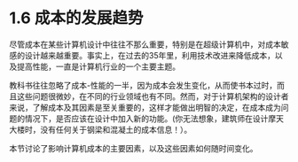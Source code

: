 # 1.6 成本的发展趋势

尽管成本在某些计算机设计中往往不那么重要，特别是在超级计算机中，对成本敏感的设计越来越重要。事实上，在过去的35年里，利用技术改进来降低成本，以及提高性能，一直是计算机行业的一个主要主题。

教科书往往忽略了成本-性能的一半，因为成本会发生变化，从而使书本过时，而且这些问题很微妙，在不同的行业领域也有不同。然而，对于计算机架构的设计者来说，了解成本及其因素是至关重要的，这样才能做出明智的决定，在成本成为问题的情况下，是否应该在设计中加入新的功能。(你无法想象，建筑师在设计摩天大楼时，没有任何关于钢梁和混凝土的成本信息！）。

本节讨论了影响计算机成本的主要因素，以及这些因素如何随时间变化。
